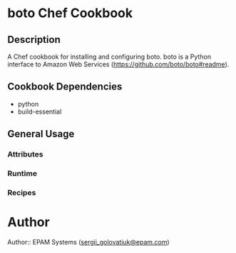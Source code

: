 # boto Chef Cookbook

## Description

A Chef cookbook for installing and configuring boto.
boto is a Python interface to Amazon Web Services (https://github.com/boto/boto#readme).

## Cookbook Dependencies

* python
* build-essential

## General Usage

### Attributes

### Runtime

### Recipes

# Author

Author:: EPAM Systems (<sergii_golovatiuk@epam.com>)
